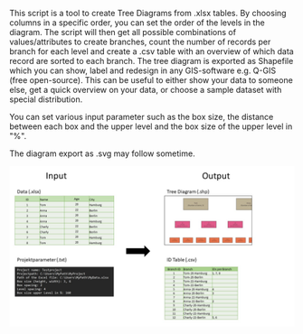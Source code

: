 This script is a tool to create Tree Diagrams from .xlsx tables. By choosing columns in a specific order, you can set the order of the levels in the diagram. The script will then get all possible combinations of values/attributes to create branches, count the number of records per branch for each level and create a .csv table with an overview of which data record are sorted to each branch. The tree diagram is exported as Shapefile which you can show, label and redesign in any GIS-software e.g. Q-GIS (free open-source). This can be useful to either show your data to someone else, get a quick overview on your data, or choose a sample dataset with special distribution. 

You can set various input parameter such as the box size, the distance between each box and the upper level and the box size of the upper level in "%".

The diagram export as .svg may follow sometime.

<img src="images\Overview.jpg">
